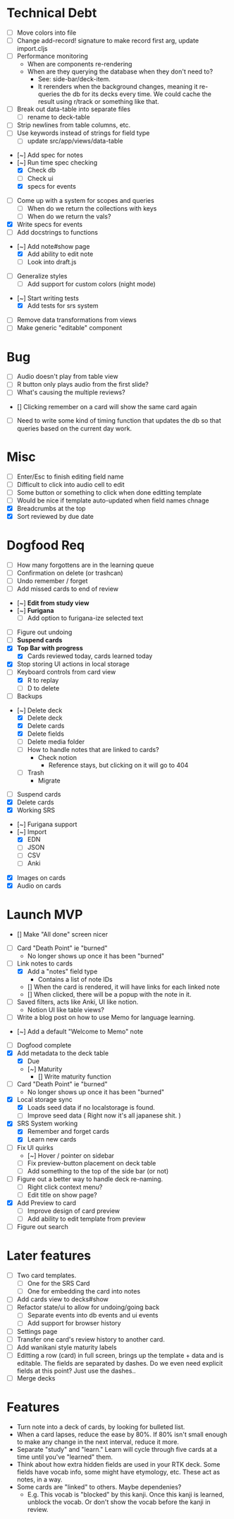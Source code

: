 # Technical Debt
- [ ] Move colors into file
- [ ] Change add-record! signature to make record first arg, update import.cljs
- [ ] Performance monitoring
   - When are components re-rendering
   - When are they querying the database when they don't need to?
      - See: side-bar/deck-item.
      - It rerenders when the background changes, meaning it re-queries the
        db for its decks every time. We could cache the result using r/track
        or something like that.
- [ ] Break out data-table into separate files
   - [ ] rename to deck-table
- [ ] Strip newlines from table columns, etc.
- [ ] Use keywords instead of strings for field type
   - [ ] update src/app/views/data-table
- [~] Add spec for notes
- [~] Run time spec checking
   - [x] Check db
   - [ ] Check ui
   - [x] specs for events
- [ ] Come up with a system for scopes and queries
   - [ ] When do we return the collections with keys
   - [ ] When do we return the vals?
- [x] Write specs for events
- [ ] Add docstrings to functions
- [~] Add note#show page
   - [x] Add ability to edit note
   - [ ] Look into draft.js
- [ ] Generalize styles
   - [ ] Add support for custom colors (night mode)
- [~] Start writing tests
   - [x] Add tests for srs system
- [ ] Remove data transformations from views
- [ ] Make generic "editable" component

# Bug
- [ ] Audio doesn't play from table view
- [ ] R button only plays audio from the first slide?
- [ ] What's causing the multiple reviews?
- [] Clicking remember on a card will show the same card again
- [ ] Need to write some kind of timing function that updates the db so
that queries based on the current day work.

# Misc
- [ ] Enter/Esc to finish editing field name
- [ ] Difficult to click into audio cell to edit
- [ ] Some button or something to click when done editting template
- [ ] Would be nice if template auto-updated when field names chnage
- [x] Breadcrumbs at the top
- [x] Sort reviewed by due date

# Dogfood Req
- [ ] How many forgottens are in the learning queue
- [ ] Confirmation on delete (or trashcan)
- [ ] Undo remember / forget
- [ ] Add missed cards to end of review
- [~] **Edit from study view**
- [~] **Furigana**
  - [ ] Add option to furigana-ize selected text
- [ ] Figure out undoing
- [ ] **Suspend cards**
- [x] **Top Bar with progress**
   - [x] Cards reviewed today, cards learned today
- [x] Stop storing UI actions in local storage
- [ ] Keyboard controls from card view
   - [x] R to replay
   - [ ] D to delete
- [ ] Backups
- [~] Delete deck
   - [x] Delete deck
   - [x] Delete cards
   - [x] Delete fields
   - [ ] Delete media folder
   - [ ] How to handle notes that are linked to cards?
      - Check notion
        - Reference stays, but clicking on it will go to 404
   - [ ] Trash
      - Migrate
- [ ] Suspend cards
- [x] Delete cards
- [x] Working SRS
- [~] Furigana support
- [~] Import
   - [x] EDN
   - [ ] JSON
   - [ ] CSV
   - [ ] Anki
- [x] Images on cards
- [x] Audio on cards

# Launch MVP
- [] Make "All done" screen nicer
- [ ] Card "Death Point" ie "burned"
  - No longer shows up once it has been "burned"
- [ ] Link notes to cards
   - [x] Add a "notes" field type
      - Contains a list of note IDs
   - [] When the card is rendered, it will have links for each linked note
   - [] When clicked, there will be a popup with the note in it.
- [ ] Saved filters, acts like Anki, UI like notion.
   - Notion UI like table views?
- [ ] Write a blog post on how to use Memo for language learning.
- [~] Add a default "Welcome to Memo" note
- [ ] Dogfood complete
- [x] Add metadata to the deck table
   - [x] Due
   - [~] Maturity
      - [] Write maturity function
- [ ] Card "Death Point" ie "burned"
  - No longer shows up once it has been "burned"
- [x] Local storage sync
   - [x] Loads seed data if no localstorage is found.
   - [ ] Improve seed data ( Right now it's all japanese shit. )
- [x] SRS System working
   - [x] Remember and forget cards
   - [x] Learn new cards
- [ ] Fix UI quirks
   - [~] Hover / pointer on sidebar
   - [ ] Fix preview-button placement on deck table
   - [ ] Add something to the top of the side bar (or not)
- [ ] Figure out a better way to handle deck re-naming.
   - [ ] Right click context menu?
   - [ ] Edit title on show page?
- [x] Add Preview to card
   - [ ] Improve design of card preview
   - [ ] Add ability to edit template from preview
- [ ] Figure out search

# Later features
- [ ] Two card templates.
   - [ ] One for the SRS Card
   - [ ] One for embedding the card into notes
- [ ] Add cards view to decks#show
- [ ] Refactor state/ui to allow for undoing/going back
   - [ ] Separate events into db events and ui events
   - [ ] Add support for browser history
- [ ] Settings page
- [ ] Transfer one card's review history to another card.
- [ ] Add wanikani style maturity labels
- [ ] Editting a row (card) in full screen, brings up the template + data and is editable. The fields are separated by dashes. Do we even need explicit fields at this point? Just use the dashes..
- [ ] Merge decks

# Features
- Turn note into a deck of cards, by looking for bulleted list.
- When a card lapses, reduce the ease by 80%. If 80% isn't small enough to make any change in the next interval, reduce it more.
- Separate "study" and "learn." Learn will cycle through five cards at a time until you've "learned" them.
- Think about how extra hidden fields are used in your RTK deck. Some fields have vocab info, some might have etymology, etc. These act as notes, in a way.
- Some cards are "linked" to others. Maybe dependenies?
   - E.g. This vocab is "blocked" by this kanji. Once this kanji is learned, unblock the vocab. Or don't show the vocab before the kanji in review.
